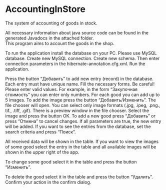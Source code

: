 # AccountingInStore
The system of accounting of goods in stock.

All necessary information about java source code can be found in the generated Javadocs in the attached folder.  
This program aims to account the goods in the shop.

To run the application install the database on your PC. Please use MySQL database. Create new MySQL connection. 
Create new schema. Then enter connection parameters in the hibernate-annotation.cfg.xml. Run the application.

Press the button “Добавить” to add new entry (record) in the database. Each entry must have unique name. Fill the necessary forms.
Be careful! Please enter valid values. For example, in the form “Закупочная стоимость” you can enter only numbers.
For each good you can add up to 5 images. To add the image press the button “Добавить/Изменить”. The file chooser will open.
You can select only image formats (.jpg, .ipeg, .png.,  tif., .tiff, .gif). There is a preview window in the file chooser. Select the image and press the button OK.
To add a new good press “Добавить” or press “Отмена” to cancel changes. If all parameters are true, the new entry will be added. 
If you want to see the entries from the database, set the search criteria and press “Поиск”.  

All received data will be shown in the table. If you want to view the images of some good select the entry in the table and 
all available images will be shown in the upper right of the app. 

To change some good select it in the table and press the button “Изменить”. 

To delete the good select it in the table and press the button “Удалить”. Confirm your action in the confirm dialog. 

